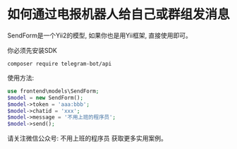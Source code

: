 如何通过电报机器人给自己或群组发消息
==============================

SendForm是一个Yii2的模型, 如果你也是用Yii框架, 直接使用即可。

你必须先安装SDK

```shell
composer require telegram-bot/api
```

使用方法:

```php
use frontend\models\SendForm;
$model = new SendForm();
$model->token = 'aaa:bbb';
$model->chatid = 'xxx';
$model->message = '不用上班的程序员';
$model->send();
```

请关注微信公众号: 不用上班的程序员 获取更多实用案例。
